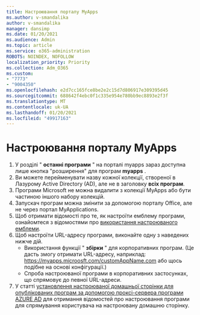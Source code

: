 ```yaml
---
title: Настроювання порталу MyApps
ms.author: v-smandalika
author: v-smandalika
manager: dansimp
ms.date: 01/20/2021
ms.audience: Admin
ms.topic: article
ms.service: o365-administration
ROBOTS: NOINDEX, NOFOLLOW
localization_priority: Priority
ms.collection: Adm_O365
ms.custom:
- "7773"
- "9004350"
ms.openlocfilehash: e2d7cc165fce8be2e2c15d7d806917e309395d45
ms.sourcegitcommit: 688642f4ebc0f1c335e954e780bb9ec8893e2f3f
ms.translationtype: MT
ms.contentlocale: uk-UA
ms.lasthandoff: 01/20/2021
ms.locfileid: "49917163"
---
```

# <a name="customize-myapps-portal"></a>Настроювання порталу MyApps

1. У розділі " **останні програми** " на порталі myapps зараз доступна лише кнопка "розширення" для програм **myapps** .
2. Ви можете перейменувати назву кожної колекції, створеної в Лазурому Active Directory (AD), але не в заголовку **всіх програм**.
3. Програми Microsoft не можна видалити з колекції MyApps або бути частиною іншого набору колекцій.
4. Запускач програм можна змінити за допомогою порталу Office, але не через портал MyApplications.
5. Щоб отримати відомості про те, як настроїти емблему програми, ознайомтеся з відомостями про [використання настроюваного емблеми](https://docs.microsoft.com/azure/active-directory/manage-apps/add-application-portal-configure#use-a-custom-logo).
6. Щоб настроїти URL-адресу програми, виконайте одну з наведених нижче дій.
    - Використання функції " **збірки** " для корпоративних програм. (Це дасть змогу отримати URL-адресу, наприклад: https://myapps.microosft.com/customAppName.com або щось подібне на основі конфігурації.)
    - Спроба настроюваної програми в корпоративних застосунках, що спрямовує до певної URL-адреси.
7. У статті [установлення настроюваної домашньої сторінки для опублікованих програм за допомогою проксі-сервера програми AZURE AD](https://docs.microsoft.com/azure/active-directory/manage-apps/application-proxy-configure-custom-home-page) для отримання відомостей про настроювання програми для спрямування користувача на настроювану домашню сторінку.
